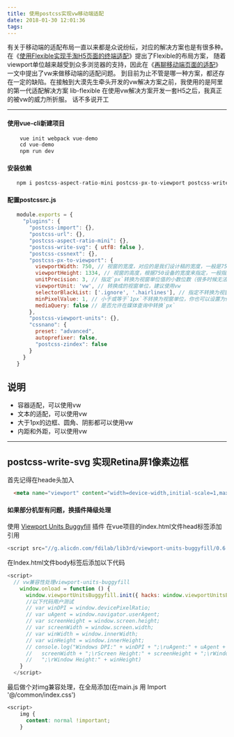 ```yaml
---
title: 使用postcss实现vw移动端适配
date: 2018-01-30 12:01:36
tags:
---
```


有关于移动端的适配布局一直以来都是众说纷纭，对应的解决方案也是有很多种。在《[使用Flexible实现手淘H5页面的终端适配](http://web.jobbole.com/84285/)》提出了Flexible的布局方案，
随着viewport单位越来越受到众多浏览器的支持，因此在《[再聊移动端页面的适配](https://www.cnblogs.com/zhouyangla/p/9273700.html)》一文中提出了vw来做移动端的适配问题。
到目前为止不管是哪一种方案，都还存在一定的缺陷。在接触到大漠先生牵头开发的vw解决方案之前，我使用的是阿里的第一代适配解决方案 lib-flexible 在使用vw解决方案开发一套H5之后，我真正的被vw的威力所折服。
话不多说开工

<hr>

#### 使用vue-cli新建项目

```javascript
    vue init webpack vue-demo
    cd vue-demo
    npm run dev
```

#### 安装依赖
```javascript
   npm i postcss-aspect-ratio-mini postcss-px-to-viewport postcss-write-svg postcss-cssnext postcss-viewport-units cssnano cssnano-preset-advanced --S
```

#### 配置postcssrc.js
```javascript
   module.exports = {
     "plugins": {
       "postcss-import": {},
       "postcss-url": {},
       "postcss-aspect-ratio-mini": {},
       "postcss-write-svg": { utf8: false },
       "postcss-cssnext": {},
       "postcss-px-to-viewport": {
         viewportWidth: 750, // 视窗的宽度，对应的是我们设计稿的宽度，一般是750
         viewportHeight: 1334, // 视窗的高度，根据750设备的宽度来指定，一般指定1334，也可以不配置
         unitPrecision: 3, // 指定`px`转换为视窗单位值的小数位数（很多时候无法整除）
         viewportUnit: 'vw', // 转换成的视窗单位，建议使用vw
         selectorBlackList: ['.ignore', '.hairlines'], // 指定不转换为视窗单位的类，可以自定义，可以无限添加,建议定义一至两个通用的类名
         minPixelValue: 1, // 小于或等于`1px`不转换为视窗单位，你也可以设置为你想要的值
         mediaQuery: false // 是否允许在媒体查询中转换`px`
       },
       "postcss-viewport-units": {},
       "cssnano": {
         preset: "advanced",
         autoprefixer: false,
         "postcss-zindex": false
       }
     }
   }
```

## 说明
  * 容器适配，可以使用vw
  * 文本的适配，可以使用vw
  * 大于1px的边框、圆角、阴影都可以使用vw
  * 内距和外距，可以使用vw

<hr>

## postcss-write-svg 实现Retina屏1像素边框
首先记得在heade头加入
```html
  <meta name="viewport" content="width=device-width,initial-scale=1,maximum-scale=1,minimum-scale=1,user-scalable=no" />
```
#### 如果部分机型有问题，换插件降级处理
使用 [Viewport Units Buggyfill](https://github.com/rodneyrehm/viewport-units-buggyfill) 插件
在vue项目的index.html文件head标签添加引用
```javascript
<script src="//g.alicdn.com/fdilab/lib3rd/viewport-units-buggyfill/0.6.2/??viewport-units-buggyfill.hacks.min.js,viewport-units-buggyfill.min.js"></script>
```
在Index.html文件body标签后添加以下代码

```javascript
<script>
  // vw兼容性处理viewport-units-buggyfill
    window.onload = function () {
      window.viewportUnitsBuggyfill.init({ hacks: window.viewportUnitsBuggyfillHacks });
      //以下代码用户测试
      // var winDPI = window.devicePixelRatio;
      // var uAgent = window.navigator.userAgent;
      // var screenHeight = window.screen.height;
      // var screenWidth = window.screen.width;
      // var winWidth = window.innerWidth;
      // var winHeight = window.innerHeight;
      // console.log("Windows DPI:" + winDPI + ";\ruAgent:" + uAgent + ";\rScreen Width:" +
      //   screenWidth + ";\rScreen Height:" + screenHeight + ";\rWindow Width:" + winWidth +
      //   ";\rWindow Height:" + winHeight)
    }
  </script>
```

最后做个对img兼容处理，在全局添加(在main.js 用 Import '@/common/index.css')

```css
<script>
    img {
      content: normal !important;
    }
```


